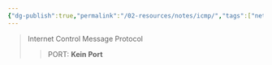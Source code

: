 ```yaml
---
{"dg-publish":true,"permalink":"/02-resources/notes/icmp/","tags":["netzwerk"],"noteIcon":"","updated":"2025-08-26T16:35:04.522+02:00"}
---
```


>Internet Control Message Protocol
>> PORT: **Kein Port**